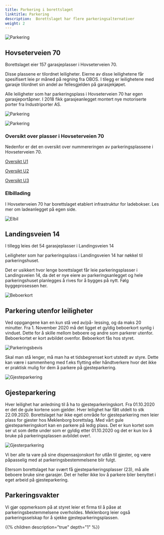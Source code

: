 ```yaml
---
title: Parkering i borettslaget
linktitle: Parkering
description:  Borettslaget har flere parkeringsalternativer
weight: 2
---
```


![Parkering](garasje1.jpg "Hovseterveien 70")

## Hovseterveien 70

Borettslaget eier 157 garasjeplasser i Hovseterveien 70.

Disse plassene er tilordnet leiligheter. Eierne av disse leilighetene får spesifisert leie pr måned på regning fra OBOS. I tilegg er leilighetene med garasje tilordnet sin andel av fellesgjelden på garasjekjøpet.

Alle leiligheter som har parkeringsplass i Hovseterveien 70 har egen garasjeportåpner.
I 2018 fikk garasjeanlegget montert nye motoriserte porter fra Industriporter AS.

![Parkering](garasje2.jpg "Garasjeporter fra Industriporter AS")

![Parkering](garasje3.jpg "Garasjeportåpner")

### Oversikt over plasser i Hovseterveien 70

Nedenfor er det en oversikt over nummereringen av parkeringsplassene i Hovseterveien 70.

[Oversikt U1](oversiktu1.png)

[Oversikt U2](oversiktu2.png)

[Oversikt U3](oversiktu3.png)

### Elbillading

I Hovseterveien 70 har borettslaget etablert infrastruktur for ladebokser. Les mer om ladeanlegget på egen side.

![Elbil](etron_twin.png "Elbillading")

## Landingsveien 14

I tillegg leies det 54 garasjeplasser i Landingsveien 14

Leiligheter som har parkeringsplass i Landingsveien 14 har nøkkel til parkeringshuset.

Det er usikkert hvor lenge borettslaget får leie parkeringsplasser i Landingsveien 14, da det er nye eiere av parkeringsanlegget og hele parkeringshuset planlegges å rives for å bygges på nytt. Følg byggeprosessen her.

![Beboerkort](beboerkort.png "Beboerkort")

## Parkering utenfor leiligheter

Ved oppgangene kan en kun stå ved av/på- lessing, og da maks 20 minutter. Fra 1. November 2020 må det ligget et gyldig beboerkort synlig i vinduet. Dette for å skille mellom beboere og andre som parkerer utenfor. Beboerkortet er kort  avbildet ovenfor. Beboerkort fås hos styret.

![Parkeringsbevis](parkeringsbevis.jpg "Parkeringsbevis for håndtverker")

Skal man stå lenger, må man ha et tidsbegrenset kort utstedt av styre. Dette kan være i sammenheng med f.eks flytting eller håndtverkere hvor det ikke er praktisk mulig for dem å parkere på gjesteparkering.

![Gjesteparkering](gjesteparkering.jpg "Gjesteparkering")

## Gjesteparkering

Hver leilighet har anledning til å ha to gjesteparkeringskort.  Fra 01.10.2020 er det de gule kortene som gjelder. Hver leilighet har fått utdelt to stk 22.09.2020.  Borettslaget har ikke eget område for gjesteparkering men leier plass for gjester hos Meklenborg borettslag. Med vårt gule gjesteparkeringskort kan en parkere på ledig plass. Det er kun kortet som ser ut som dette under som er gyldig etter 01.10.2020 og det er kun lov å bruke på parkeringsplassen avbildet over!.  

![Gjesterparkering](nyttparkeringskort.png "Gjesteparkeringskort for gjesteparkeringsplass")

Vi ber alle ta vare på sine dispensasjonskort for utlån til gjester, og være påpasselig med at parkeringsbestemmelsene blir fulgt.

Etersom borettslaget har svært få gjesteparkeringsplasser (23), må alle beboere bruke sine garasjer. Det er heller ikke lov å parkere biler benyttet i eget arbeid på gjesteparkering.

## Parkeringsvakter

Vi gjør oppmerksom på at styret leier et firma til å påse at parkeringsbestemmelsene overholdes. Meklenborg leier også parkeringsselskap for å sjekke gjesteparkeringsplassen.  

{{% children description="true" depth="1" %}}
